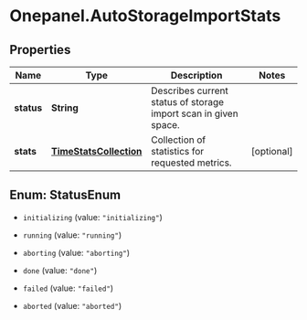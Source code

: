 # Onepanel.AutoStorageImportStats

## Properties
Name | Type | Description | Notes
------------ | ------------- | ------------- | -------------
**status** | **String** | Describes current status of storage import scan in given space. | 
**stats** | [**TimeStatsCollection**](TimeStatsCollection.md) | Collection of statistics for requested metrics. | [optional] 


<a name="StatusEnum"></a>
## Enum: StatusEnum


* `initializing` (value: `"initializing"`)

* `running` (value: `"running"`)

* `aborting` (value: `"aborting"`)

* `done` (value: `"done"`)

* `failed` (value: `"failed"`)

* `aborted` (value: `"aborted"`)




